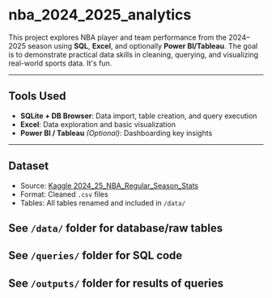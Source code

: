 # nba_2024_2025_analytics

This project explores NBA player and team performance from the 2024–2025 season using **SQL**, **Excel**, and optionally **Power BI/Tableau**. The goal is to demonstrate practical data skills in cleaning, querying, and visualizing real-world sports data. It's fun. 

---

## Tools Used

- **SQLite + DB Browser**: Data import, table creation, and query execution
- **Excel**: Data exploration and basic visualization
- **Power BI / Tableau** *(Optional)*: Dashboarding key insights

---

## Dataset

- Source: [Kaggle 2024_25_NBA_Regular_Season_Stats]([https://www.kaggle.com/datasets/nathanlauga/nba-games](https://www.kaggle.com/datasets/vtrackstar/2024-25-nba-regular-season-stats?resource=download)) 
- Format: Cleaned `.csv` files
- Tables: All tables renamed and included in `/data/`
 

See `/data/` folder for database/raw tables
---
See `/queries/` folder for SQL code 
---
See `/outputs/` folder for results of queries
---
